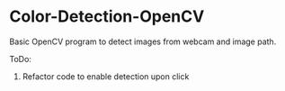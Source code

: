 ﻿# Color-Detection-OpenCV

Basic OpenCV program to detect images from webcam and image path. 

ToDo:

1) Refactor code to enable detection upon click
